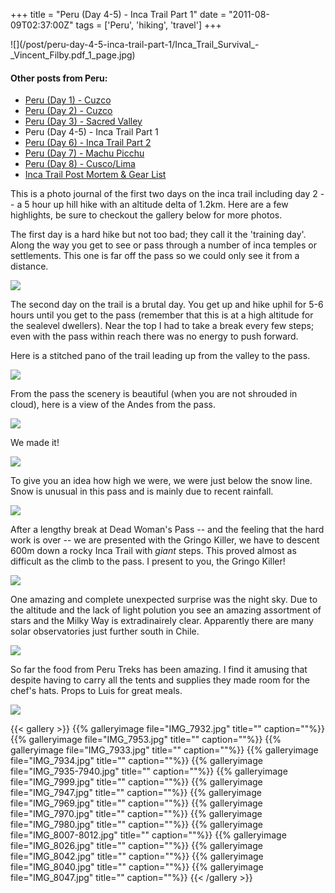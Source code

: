 +++
title = "Peru (Day 4-5) - Inca Trail Part 1"
date = "2011-08-09T02:37:00Z"
tags = ['Peru', 'hiking', 'travel']
+++

![](/post/peru-day-4-5-inca-trail-part-1/Inca_Trail_Survival_-
_Vincent_Filby.pdf_1_page.jpg)

#### Other posts from Peru:

  * [Peru (Day 1) - Cuzco](http://www.vincentfilby.com/cuzco-day-1)
  * [Peru (Day 2) - Cuzco](http://www.vincentfilby.com/cuzco-day-2)
  * [Peru (Day 3) - Sacred Valley](http://www.vincentfilby.com/peru-day-3-sacred-valley)
  * Peru (Day 4-5) - Inca Trail Part 1
  * [Peru (Day 6) - Inca Trail Part 2](http://www.vincentfilby.com/peru-day-6-inca-trail-part-2)
  * [Peru (Day 7) - Machu Picchu](http://www.vincentfilby.com/peru-day-7-machu-picchu)
  * [Peru (Day 8) - Cusco/Lima](http://www.vincentfilby.com/peru-day-8-cuzcolima)
  * [Inca Trail Post Mortem &amp; Gear List](http://www.vincentfilby.com/inca-trail-post-mortem-gear-list)

This is a photo journal of the first two days on the inca trail including day
2 -- a 5 hour up hill hike with an altitude delta of 1.2km. Here are a few
highlights, be sure to checkout the gallery below for more photos.

The first day is a hard hike but not too bad; they call it the 'training day'.
Along the way you get to see or pass through a number of inca temples or
settlements. This one is far off the pass so we could only see it from a
distance. 

![](/post/peru-day-4-5-inca-trail-part-1/IMG_7943.jpg)

The second day on the trail is a brutal day. You get up and hike uphil for
5-6 hours until you get to the pass (remember that this is at a high altitude
for the sealevel dwellers). Near the top I had to take a break every few
steps; even with the pass within reach there was no energy to push forward.

Here is a stitched pano of the trail leading up from the valley to the pass.

![](/post/peru-day-4-5-inca-trail-part-1/IMG_8031-8036.jpg)

From the pass the scenery is beautiful (when you are not shrouded in cloud),
here is a view of the Andes from the pass.  

![](/post/peru-day-4-5-inca-trail-part-1/IMG_8016-8019.jpg)

We made it!  

![](/post/peru-day-4-5-inca-trail-part-1/IMG_8051.jpg)

To give you an idea how high we were, we were just below the snow line. Snow
is unusual in this pass and is mainly due to recent rainfall. 

![](/post/peru-day-4-5-inca-trail-part-1/IMG_8005.jpg)

After a lengthy break at Dead Woman's Pass -- and the feeling that the hard
work is over -- we are presented with the Gringo Killer, we have to descent
600m down a rocky Inca Trail with _giant_ steps. This proved almost as
difficult as the climb to the pass. I present to you, the Gringo Killer!

![](/post/peru-day-4-5-inca-trail-part-1/IMG_8053-8059.jpg)

One amazing and complete unexpected surprise was the night sky. Due to the
altitude and the lack of light polution you see an amazing assortment of stars
and the Milky Way is extradinairely clear. Apparently there are many solar
observatories just further south in Chile.

![](/post/peru-day-4-5-inca-trail-part-1/IMG_7987.jpg)

So far the food from Peru Treks has been amazing. I find it amusing that
despite having to carry all the tents and supplies they made room for the
chef's hats. Props to Luis for great meals.

![](/post/peru-day-4-5-inca-trail-part-1/IMG_7954.jpg)

{{< gallery >}} {{% galleryimage file="IMG_7932.jpg" title=""
caption=""%}} {{% galleryimage file="IMG_7953.jpg" title="" caption=""%}} {{%
galleryimage file="IMG_7933.jpg" title="" caption=""%}} {{% galleryimage
file="IMG_7934.jpg" title="" caption=""%}} {{% galleryimage
file="IMG_7935-7940.jpg" title="" caption=""%}} {{% galleryimage
file="IMG_7999.jpg" title="" caption=""%}} {{% galleryimage
file="IMG_7947.jpg" title="" caption=""%}} {{% galleryimage
file="IMG_7969.jpg" title="" caption=""%}} {{% galleryimage
file="IMG_7970.jpg" title="" caption=""%}} {{% galleryimage
file="IMG_7980.jpg" title="" caption=""%}} {{% galleryimage
file="IMG_8007-8012.jpg" title="" caption=""%}} {{% galleryimage
file="IMG_8026.jpg" title="" caption=""%}} {{% galleryimage
file="IMG_8042.jpg" title="" caption=""%}} {{% galleryimage
file="IMG_8040.jpg" title="" caption=""%}} {{% galleryimage
file="IMG_8047.jpg" title="" caption=""%}} {{< /gallery >}}

